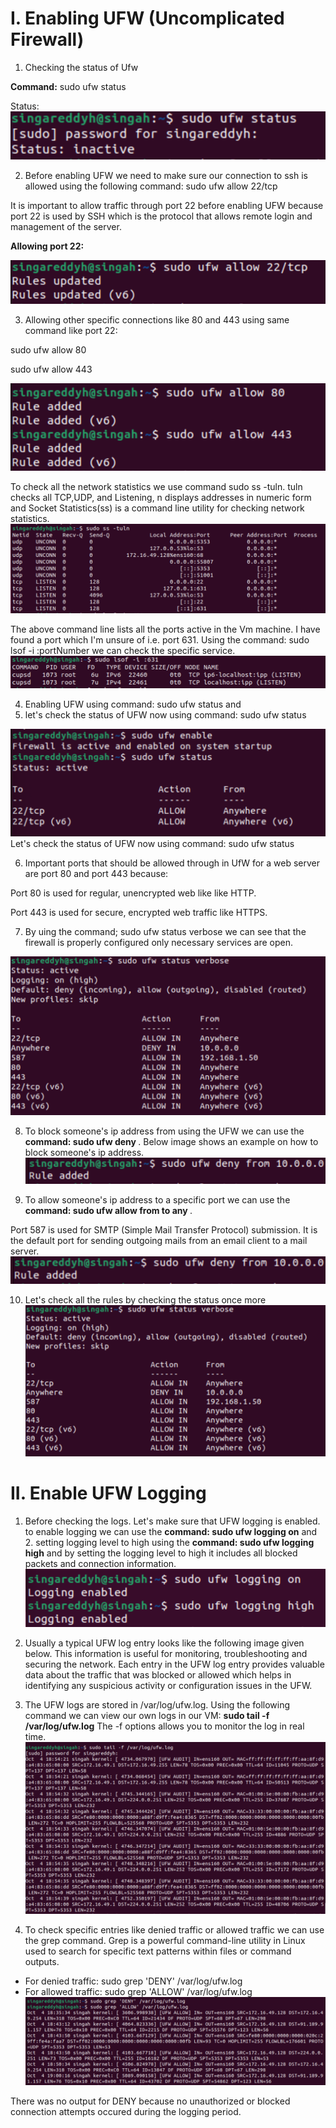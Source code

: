 # I. Enabling UFW (Uncomplicated Firewall) 

1. Checking the status of Ufw 

**Command:**
sudo ufw status

Status:
![status:inactive](./images%205/sudo%20ufw%20status%20inactive.png)

2. Before enabling UFW we need to make sure our connection to ssh is allowed using the following command:
sudo ufw allow 22/tcp

It is important to allow traffic through port 22 before enabling UFW because port 22 is used by SSH which is the protocol that allows remote login and management of the server.

**Allowing port 22:** 

![port 22](./images%205/sudo%20ufw%2022.png)

3. Allowing other specific connections like 80 and 443 using same command like port 22:

sudo ufw allow 80

sudo ufw allow 443

![port 80,443](./images%205/sudo%20ufw%2080%20443.png)

To check all the network statistics we use command sudo ss -tuln. tuln checks all TCP,UDP, and Listening, n displays addresses in numeric form and Socket Statistics(ss) is a command line utility for checking network statistics.
![sudo ss -tuln](./images%205/sudo%20ss%20-tuln.png)
 
 The above command line lists all the ports active in the Vm machine. I have found a port which I'm unsure of i.e. port 631.
 Using the command: sudo lsof -i :portNumber we can check the specific service.
 ![sudo lsof -i :portNumber](./images%205/sudo%20port%20631.png)

 4. Enabling UFW using command: sudo ufw status and
 5. let's check the status of UFW now using command: sudo ufw status
 
 ![ufw enable](./images%205/sudo%20ufw%20enable.png)
  Let's check the status of UFW now using command: sudo ufw status
 
6. Important ports that should be allowed through in UfW for a web server are port 80 and port 443 because:

Port 80 is used for regular, unencrypted web like like HTTP.

Port 443 is used for secure, encrypted web traffic like HTTPS.

7. By uing the command; sudo ufw status verbose we can see that the firewall is properly configured only necessary services are open.

![sudo verbose](./images%205/verbose%20status.png)

8. To block someone's ip address from using the UFW we can use the **command: sudo ufw deny <ip address>**. Below image shows an example on how to block someone's ip address.
![sudo ufw deny](./images%205/sudo%20ufw%20deny.png)

9. To allow someone's ip address to a specific port we can use the **command: sudo ufw allow from <ip address> to any <port no>**. 

Port 587 is used for SMTP (Simple Mail Transfer Protocol) submission. It is the default port for sending outgoing mails from an email client to a mail server.
![sudo ufw allow](./images%205/sudo%20ufw%20deny.png)

10. Let's check all the rules by checking the status once more
![sudo verbose](./images%205/verbose%20status.png)

# II. Enable UFW Logging
1. Before checking the logs. Let's make sure that UFW logging is enabled. to enable logging we can use the **command: sudo ufw logging on** and 2. setting logging level to high using the **command: sudo ufw logging high** and by setting the logging level to high it includes all blocked packets and connection information.
![sudo ufw logging on](./images%205/sudo%20ufw%20logging.png)

3. Usually a typical UFW log entry looks like the following image given below. This information is useful for monitoring, troubleshooting and securing the network. Each entry in the UFW log entry provides valuable data about the traffic that was blocked or allowed which helps in identifying any suspicious activity or configuration issues in the UFW.

4. The UFW logs are stored in /var/log/ufw.log. Using the following command we can view our own logs in our VM: **sudo tail -f /var/log/ufw.log** The -f options allows you to monitor the log in real time.
![log Entry](./images%205/sudo%20tail.png)

5. To check specific entries like denied traffic or allowed traffic we can use the grep command. Grep is a powerful command-line utility in Linux used to search for specific text patterns within files or command outputs.

- For denied traffic: sudo grep 'DENY' /var/log/ufw.log
- For allowed traffic: sudo grep 'ALLOW' /var/log/ufw.log
![grep command](./images%205/sudo%20grep%20deny%20allow.png)

There was no output for DENY because no unauthorized or blocked connection attempts occured during the logging period.